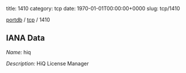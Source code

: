 title: 1410
category: tcp
date: 1970-01-01T00:00:00+0000
slug: tcp/1410

[portdb](/) / [tcp](/category/tcp.html) / 1410


## IANA Data

_Name:_ hiq

_Description:_ HiQ License Manager

